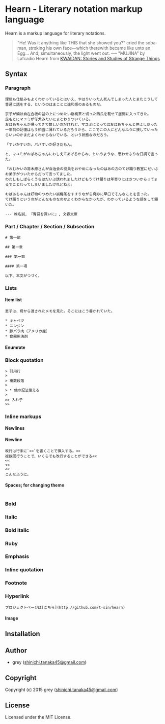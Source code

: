 # Hearn - Literary notation markup language

Hearn is a markup language for literary notations.

>  "He! Was it anything like THIS that she showed you?" cried the soba-man, stroking his own face—which therewith became like unto an Egg... And, simultaneously, the light went out.
> --- "MUJINA" by Lafcadio Hearn from [KWAIDAN: Stories and Studies of Strange Things](http://www.gutenberg.org/files/1210/1210-h/1210-h.htm)


## Syntax

### Paragraph

```
理屈も仕組みもよくわかっているとはいえ、やはりいったん死んでしまった人とまたこうして普通に話をする、というのはまことに違和感のあるものだ。

京子が鱗状自在合板の盆の上につめたい崩梅茶と切った西瓜を載せて居間に入ってきた。
足もとにマユミが仔犬みたいにまとわりついている。
おばあちゃんが帰ってきて嬉しいのだけれど、マユミにとってはおばあちゃんと仲よしだった一年前の記憶はもう相当に薄れているだろうから、ここでこの人にどんなふうに接していったらいいのかまだよくわからないでいる、という状態なのだろう。

「すいかすいか。パパすいか好きだもん」

と、マユミがおばあちゃんにおしえてあげるからね、というような、思わせぶりな口調で言った。

「おむかいの常木原さんが自治会の役員をおやめになったのはあの方のてけ踊り教室にだいぶお弟子がついたからだって言ってました。
わたしもしばらくうちはだいぶ誘われましたけどもうてけ踊りは年寄りにはきついからってまるでことわってしまいましたけれどねえ」

おばあちゃんは好物のつめたい崩梅茶をすすりながら奇妙に早口でそんなことを言った。
てけ踊りというのがどんなものなのかよくわからなかったが、わかっているような顔をして頷いた。

--- 椎名誠, 『胃袋を買いに』, 文春文庫
```

### Part / Chapter / Section / Subsection

```
# 第一部

## 第一章

### 第一節

#### 第一項

以下、本文がつづく。
```

### Lists

#### Item list

```
恵子は、母から渡されたメモを見た。そこにはこう書かれていた。

* キャベツ
* ニンジン
* 豚バラ肉（アメリカ産）
* 食器用洗剤
```

#### Enumrate

### Block quotation

```
> 引用行
>
> 複数段落
> 
> * 他の記法使える
> 
>> 入れ子
>> 
```

### Inline markups

#### Newlines

#### Newline

```
改行は行末に`<<`を書くことで挿入する。<<
複数回行うことで、いくらでも改行することができる<<
<<
<<
<<
こんなふうに。
```

#### Spaces; for changing theme

```

```

### Bold

### Italic

### Bold italic

### Ruby

### Emphasis

### Inline quotation

### Footnote

### Hyperlink

```
プロジェクトページは[こちら](http://github.com/t-sin/hearn)
```

#### Image



## Installation

## Author

* grey (shinichi.tanaka45@gmail.com)

## Copyright

Copyright (c) 2015 grey (shinichi.tanaka45@gmail.com)

## License

Licensed under the MIT License.
